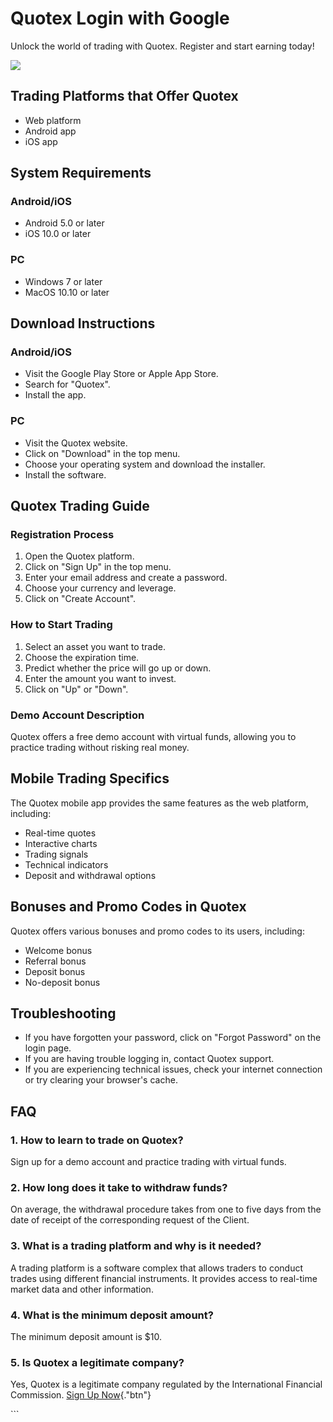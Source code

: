 

# Quotex Login with Google

Unlock the world of trading with Quotex. Register and start earning
today!

[![](https://static.quotex.io/files/12_en/300_250.jpg)](https://traff.sbs/brokerqxlid)




## Trading Platforms that Offer Quotex

-   Web platform
-   Android app
-   iOS app

## System Requirements

### Android/iOS

-   Android 5.0 or later
-   iOS 10.0 or later

### PC

-   Windows 7 or later
-   MacOS 10.10 or later

## Download Instructions

### Android/iOS

-   Visit the Google Play Store or Apple App Store.
-   Search for "Quotex".
-   Install the app.

### PC

-   Visit the Quotex website.
-   Click on "Download" in the top menu.
-   Choose your operating system and download the installer.
-   Install the software.

## Quotex Trading Guide

### Registration Process

1.  Open the Quotex platform.
2.  Click on "Sign Up" in the top menu.
3.  Enter your email address and create a password.
4.  Choose your currency and leverage.
5.  Click on "Create Account".

### How to Start Trading

1.  Select an asset you want to trade.
2.  Choose the expiration time.
3.  Predict whether the price will go up or down.
4.  Enter the amount you want to invest.
5.  Click on "Up" or "Down".

### Demo Account Description

Quotex offers a free demo account with virtual funds, allowing you to
practice trading without risking real money.

## Mobile Trading Specifics

The Quotex mobile app provides the same features as the web platform,
including:

-   Real-time quotes
-   Interactive charts
-   Trading signals
-   Technical indicators
-   Deposit and withdrawal options

## Bonuses and Promo Codes in Quotex

Quotex offers various bonuses and promo codes to its users, including:

-   Welcome bonus
-   Referral bonus
-   Deposit bonus
-   No-deposit bonus

## Troubleshooting

-   If you have forgotten your password, click on "Forgot
    Password" on the login page.
-   If you are having trouble logging in, contact Quotex support.
-   If you are experiencing technical issues, check your internet
    connection or try clearing your browser\'s cache.

## FAQ

### 1. How to learn to trade on Quotex?

Sign up for a demo account and practice trading with virtual funds.

### 2. How long does it take to withdraw funds?

On average, the withdrawal procedure takes from one to five days from
the date of receipt of the corresponding request of the Client.

### 3. What is a trading platform and why is it needed?

A trading platform is a software complex that allows traders to conduct
trades using different financial instruments. It provides access to
real-time market data and other information.

### 4. What is the minimum deposit amount?

The minimum deposit amount is \$10.

### 5. Is Quotex a legitimate company?

Yes, Quotex is a legitimate company regulated by the International
Financial Commission. [Sign Up
Now](\%22https://traff.sbs/brokerqxsignup\%22){."btn"}

\`\`\`

